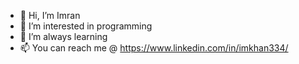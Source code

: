 - 👋 Hi, I’m Imran
- 👀 I’m interested in programming
- 🌱 I’m always learning
- 📫 You can reach me @ https://www.linkedin.com/in/imkhan334/

<!---
imkhan334/imkhan334 is a ✨ special ✨ repository because its `README.md` (this file) appears on your GitHub profile.
You can click the Preview link to take a look at your changes.
--->
